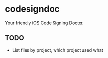 # codesigndoc

Your friendly iOS Code Signing Doctor.

## TODO

- List files by project, which project used what
